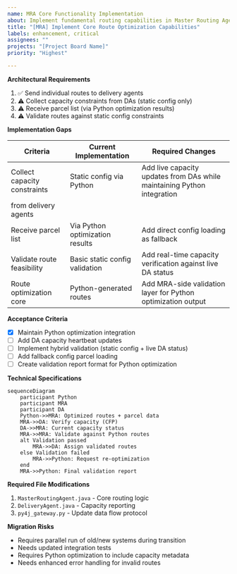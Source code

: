 ```yaml
---
name: MRA Core Functionality Implementation
about: Implement fundamental routing capabilities in Master Routing Agent
title: "[MRA] Implement Core Route Optimization Capabilities"
labels: enhancement, critical
assignees: ""
projects: "[Project Board Name]"
priority: "Highest"

---
```


**Architectural Requirements**
1. ✅ Send individual routes to delivery agents
2. ⚠️ Collect capacity constraints from DAs (static config only) 
3. ⚠️ Receive parcel list (via Python optimization results)
4. ⚠️ Validate routes against static config constraints

**Implementation Gaps**

| Criteria                          | Current Implementation           | Required Changes                              |
|-----------------------------------|-----------------------------------|------------------------------------------------|
| Collect capacity constraints      | Static config via Python          | Add live capacity updates from DAs while maintaining Python integration |
| from delivery agents              |                                   |                                                |
| Receive parcel list               | Via Python optimization results   | Add direct config loading as fallback          |
| Validate route feasibility        | Basic static config validation    | Add real-time capacity verification against live DA status |
| Route optimization core           | Python-generated routes           | Add MRA-side validation layer for Python optimization output |

**Acceptance Criteria**
- [x] Maintain Python optimization integration
- [ ] Add DA capacity heartbeat updates
- [ ] Implement hybrid validation (static config + live DA status)
- [ ] Add fallback config parcel loading
- [ ] Create validation report format for Python optimization

**Technical Specifications**
```mermaid
sequenceDiagram
    participant Python
    participant MRA
    participant DA
    Python->>MRA: Optimized routes + parcel data
    MRA->>DA: Verify capacity (CFP)
    DA->>MRA: Current capacity status
    MRA->>MRA: Validate against Python routes
    alt Validation passed
        MRA->>DA: Assign validated routes
    else Validation failed
        MRA->>Python: Request re-optimization
    end
    MRA->>Python: Final validation report
```

**Required File Modifications**
1. `MasterRoutingAgent.java` - Core routing logic
2. `DeliveryAgent.java` - Capacity reporting
3. `py4j_gateway.py` - Update data flow protocol

**Migration Risks**
- Requires parallel run of old/new systems during transition
- Needs updated integration tests
- Requires Python optimization to include capacity metadata
- Needs enhanced error handling for invalid routes
